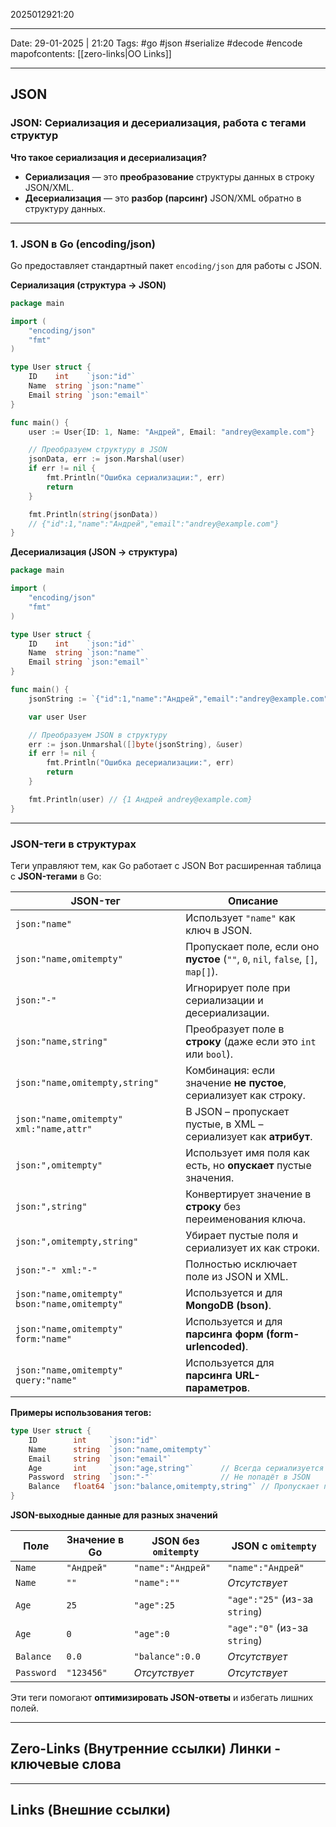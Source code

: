 2025012921:20
___
Date: 29-01-2025 | 21:20
Tags: #go #json #serialize #decode #encode
mapofcontents: [[zero-links|OO Links]]
___
## JSON

### JSON: Сериализация и десериализация, работа с тегами структур

**Что такое сериализация и десериализация?**
- **Сериализация** — это **преобразование** структуры данных в строку JSON/XML.
- **Десериализация** — это **разбор (парсинг)** JSON/XML обратно в структуру данных.

---

### 1. JSON в Go (encoding/json)

Go предоставляет стандартный пакет `encoding/json` для работы с JSON.

**Сериализация (структура → JSON)**
```go
package main

import (
	"encoding/json"
	"fmt"
)

type User struct {
	ID    int    `json:"id"`
	Name  string `json:"name"`
	Email string `json:"email"`
}

func main() {
	user := User{ID: 1, Name: "Андрей", Email: "andrey@example.com"}

	// Преобразуем структуру в JSON
	jsonData, err := json.Marshal(user)
	if err != nil {
		fmt.Println("Ошибка сериализации:", err)
		return
	}

	fmt.Println(string(jsonData))   
	// {"id":1,"name":"Андрей","email":"andrey@example.com"}
}
```

**Десериализация (JSON → структура)**
```go
package main

import (
	"encoding/json"
	"fmt"
)

type User struct {
	ID    int    `json:"id"`
	Name  string `json:"name"`
	Email string `json:"email"`
}

func main() {
	jsonString := `{"id":1,"name":"Андрей","email":"andrey@example.com"}`

	var user User

	// Преобразуем JSON в структуру
	err := json.Unmarshal([]byte(jsonString), &user)
	if err != nil {
		fmt.Println("Ошибка десериализации:", err)
		return
	}

	fmt.Println(user) // {1 Андрей andrey@example.com}
}
```

---

### JSON-теги в структурах

Теги управляют тем, как Go работает с JSON
Вот расширенная таблица с **JSON-тегами** в Go:

|JSON-тег|Описание|
|---|---|
|`json:"name"`|Использует `"name"` как ключ в JSON.|
|`json:"name,omitempty"`|Пропускает поле, если оно **пустое** (`""`, `0`, `nil`, `false`, `[]`, `map[]`).|
|`json:"-"`|Игнорирует поле при сериализации и десериализации.|
|`json:"name,string"`|Преобразует поле в **строку** (даже если это `int` или `bool`).|
|`json:"name,omitempty,string"`|Комбинация: если значение **не пустое**, сериализует как строку.|
|`json:"name,omitempty" xml:"name,attr"`|В JSON – пропускает пустые, в XML – сериализует как **атрибут**.|
|`json:",omitempty"`|Использует имя поля как есть, но **опускает** пустые значения.|
|`json:",string"`|Конвертирует значение в **строку** без переименования ключа.|
|`json:",omitempty,string"`|Убирает пустые поля и сериализует их как строки.|
|`json:"-" xml:"-"`|Полностью исключает поле из JSON и XML.|
|`json:"name,omitempty" bson:"name,omitempty"`|Используется и для **MongoDB (bson)**.|
|`json:"name,omitempty" form:"name"`|Используется и для **парсинга форм (form-urlencoded)**.|
|`json:"name,omitempty" query:"name"`|Используется для **парсинга URL-параметров**.|

**Примеры использования тегов:**
```go
type User struct {
	ID        int     `json:"id"`
	Name      string  `json:"name,omitempty"`
	Email     string  `json:"email"`
	Age       int     `json:"age,string"`      // Всегда сериализуется как строка
	Password  string  `json:"-"`               // Не попадёт в JSON
	Balance   float64 `json:"balance,omitempty,string"` // Пропускает пустые, но сериализует как строку
}
```

**JSON-выходные данные для разных значений**

|Поле|Значение в Go|JSON без `omitempty`|JSON c `omitempty`|
|---|---|---|---|
|`Name`|`"Андрей"`|`"name":"Андрей"`|`"name":"Андрей"`|
|`Name`|`""`|`"name":""`|_Отсутствует_|
|`Age`|`25`|`"age":25`|`"age":"25"` (из-за `string`)|
|`Age`|`0`|`"age":0`|`"age":"0"` (из-за `string`)|
|`Balance`|`0.0`|`"balance":0.0`|_Отсутствует_|
|`Password`|`"123456"`|_Отсутствует_|_Отсутствует_|

Эти теги помогают **оптимизировать JSON-ответы** и избегать лишних полей. 



-----
**Zero-Links**  (Внутренние ссылки) Линки - ключевые слова
-

------
**Links** (Внешние ссылки)
-
